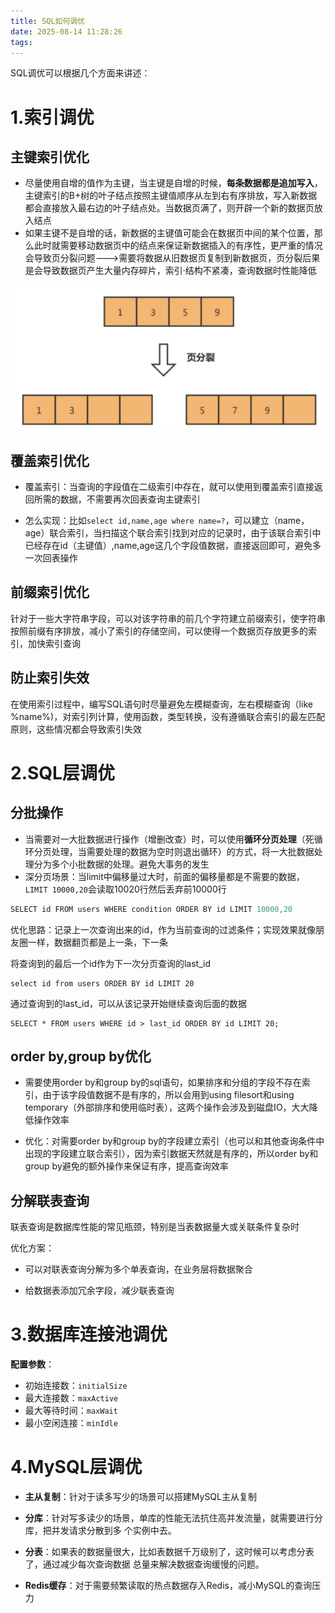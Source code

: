 ```yaml
---
title: SQL如何调优
date: 2025-08-14 11:28:26
tags:
---
```


SQL调优可以根据几个方面来讲述：

# 1.索引调优

## 主键索引优化

- 尽量使用自增的值作为主键，当主键是自增的时候，**每条数据都是追加写入**，主键索引的B+树的叶子结点按照主键值顺序从左到右有序排放，写入新数据都会直接放入最右边的叶子结点处。当数据页满了，则开辟一个新的数据页放入结点
- 如果主键不是自增的话，新数据的主键值可能会在数据页中间的某个位置，那么此时就需要移动数据页中的结点来保证新数据插入的有序性，更严重的情况会导致页分裂问题--->需要将数据从旧数据页复制到新数据页，页分裂后果是会导致数据页产生大量内存碎片，索引·结构不紧凑，查询数据时性能降低

![image-20250814114130068](2025-08-14-SQL如何调优/image-20250814114130068.png)



##  覆盖索引优化

- 覆盖索引：当查询的字段值在二级索引中存在，就可以使用到覆盖索引直接返回所需的数据，不需要再次回表查询主键索引

- 怎么实现：比如`select id,name,age where name=?`，可以建立（name，age）联合索引，当扫描这个联合索引找到对应的记录时，由于该联合索引中已经存在id（主键值）,name,age这几个字段值数据，直接返回即可，避免多一次回表操作



## 前缀索引优化

针对于一些大字符串字段，可以对该字符串的前几个字符建立前缀索引，使字符串按照前缀有序排放，减小了索引的存储空间，可以使得一个数据页存放更多的索引，加快索引查询



## 防止索引失效

在使用索引过程中，编写SQL语句时尽量避免左模糊查询，左右模糊查询（like %name%)，对索引列计算，使用函数，类型转换，没有遵循联合索引的最左匹配原则，这些情况都会导致索引失效



# 2.SQL层调优

## 分批操作

- 当需要对一大批数据进行操作（增删改查）时，可以使用**循环分页处理**（死循环分页处理，当需要处理的数据为空时则退出循环）的方式，将一大批数据处理分为多个小批数据的处理。避免大事务的发生
- 深分页场景：当limit中偏移量过大时，前面的偏移量都是不需要的数据，`LIMIT 10000,20`会读取10020行然后丢弃前10000行

```java
SELECT id FROM users WHERE condition ORDER BY id LIMIT 10000,20
```

优化思路：记录上一次查询出来的id，作为当前查询的过滤条件；实现效果就像朋友圈一样，数据翻页都是上一条，下一条

将查询到的最后一个id作为下一次分页查询的last_id

```
select id from users ORDER BY id LIMIT 20
```

通过查询到的last_id，可以从该记录开始继续查询后面的数据

```
SELECT * FROM users WHERE id > last_id ORDER BY id LIMIT 20;
```



## order by,group by优化

- 需要使用order by和group by的sql语句，如果排序和分组的字段不存在索引，由于该字段值数据不是有序的，所以会用到using filesort和using temporary（外部排序和使用临时表），这两个操作会涉及到磁盘IO，大大降低操作效率

- 优化：对需要order by和group by的字段建立索引（也可以和其他查询条件中出现的字段建立联合索引），因为索引数据天然就是有序的，所以order by和group by避免的额外操作来保证有序，提高查询效率



## 分解联表查询

联表查询是数据库性能的常见瓶颈，特别是当表数据量大或关联条件复杂时

优化方案：

- 可以对联表查询分解为多个单表查询，在业务层将数据聚合

- 给数据表添加冗余字段，减少联表查询



# 3.数据库连接池调优

**配置参数**：

- 初始连接数：`initialSize`
- 最大连接数：`maxActive`
- 最大等待时间：`maxWait`
- 最小空闲连接：`minIdle`



# 4.MySQL层调优

- **主从复制**：针对于读多写少的场景可以搭建MySQL主从复制
- **分库**：针对写多读少的场景，单库的性能无法抗住高并发流量，就需要进行分库，把并发请求分散到多
  个实例中去。

- **分表**：如果表的数据量很大，比如表数据千万级别了，这时候可以考虑分表了，通过减少每次查询数据
  总量来解决数据查询缓慢的问题。

- **Redis缓存**：对于需要频繁读取的热点数据存入Redis，减小MySQL的查询压力
